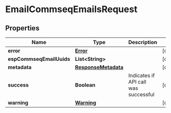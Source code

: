 
# EmailCommseqEmailsRequest

## Properties
Name | Type | Description | Notes
------------ | ------------- | ------------- | -------------
**error** | [**Error**](Error.md) |  |  [optional]
**espCommseqEmailUuids** | **List&lt;String&gt;** |  |  [optional]
**metadata** | [**ResponseMetadata**](ResponseMetadata.md) |  |  [optional]
**success** | **Boolean** | Indicates if API call was successful |  [optional]
**warning** | [**Warning**](Warning.md) |  |  [optional]



